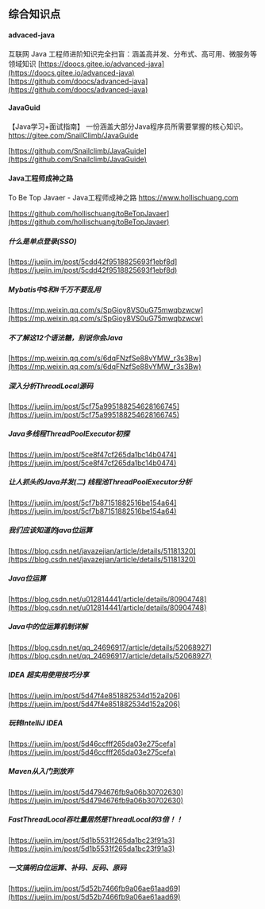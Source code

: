## 综合知识点

#### advaced-java  
互联网 Java 工程师进阶知识完全扫盲：涵盖高并发、分布式、高可用、微服务等领域知识 
[https://doocs.gitee.io/advanced-java](https://doocs.gitee.io/advanced-java)
[https://github.com/doocs/advanced-java](https://github.com/doocs/advanced-java)


#### JavaGuid
【Java学习+面试指南】 一份涵盖大部分Java程序员所需要掌握的核心知识。 https://gitee.com/SnailClimb/JavaGuide

[https://github.com/Snailclimb/JavaGuide](https://github.com/Snailclimb/JavaGuide)


#### Java工程师成神之路  
To Be Top Javaer - Java工程师成神之路 https://www.hollischuang.com  

[https://github.com/hollischuang/toBeTopJavaer](https://github.com/hollischuang/toBeTopJavaer)  


#####  什么是单点登录(SSO)  
[https://juejin.im/post/5cdd42f9518825693f1ebf8d](https://juejin.im/post/5cdd42f9518825693f1ebf8d)  


#####  Mybatis中$和#千万不要乱用  
[https://mp.weixin.qq.com/s/SpGioy8VS0uG75mwqbzwcw](https://mp.weixin.qq.com/s/SpGioy8VS0uG75mwqbzwcw)  


#####  不了解这12个语法糖，别说你会Java  
[https://mp.weixin.qq.com/s/6dqFNzfSe88vYMW_r3s3Bw](https://mp.weixin.qq.com/s/6dqFNzfSe88vYMW_r3s3Bw) 

#####  深入分析ThreadLocal源码  
[https://juejin.im/post/5cf75a995188254628166745](https://juejin.im/post/5cf75a995188254628166745)  

#####  Java多线程ThreadPoolExecutor初探  
[https://juejin.im/post/5ce8f47cf265da1bc14b0474](https://juejin.im/post/5ce8f47cf265da1bc14b0474)  

#####  让人抓头的Java并发(二) 线程池ThreadPoolExecutor分析  
[https://juejin.im/post/5cf7b87151882516be154a64](https://juejin.im/post/5cf7b87151882516be154a64)  

#####  我们应该知道的java位运算  
[https://blog.csdn.net/javazejian/article/details/51181320](https://blog.csdn.net/javazejian/article/details/51181320)  

#####  Java位运算  
[https://blog.csdn.net/u012814441/article/details/80904748](https://blog.csdn.net/u012814441/article/details/80904748)  

#####  Java中的位运算机制详解  
[https://blog.csdn.net/qq_24696917/article/details/52068927](https://blog.csdn.net/qq_24696917/article/details/52068927)  

#####  IDEA 超实用使用技巧分享  
[https://juejin.im/post/5d47f4e851882534d152a206](https://juejin.im/post/5d47f4e851882534d152a206)  

#####  玩转IntelliJ IDEA  
[https://juejin.im/post/5d46ccfff265da03e275cefa](https://juejin.im/post/5d46ccfff265da03e275cefa)  

#####  Maven从入门到放弃  
[https://juejin.im/post/5d4794676fb9a06b30702630](https://juejin.im/post/5d4794676fb9a06b30702630)  

 
#####  FastThreadLocal吞吐量居然是ThreadLocal的3倍！！  
[https://juejin.im/post/5d1b5531f265da1bc23f91a3](https://juejin.im/post/5d1b5531f265da1bc23f91a3)  


#####  一文搞明白位运算、补码、反码、原码  
[https://juejin.im/post/5d52b7466fb9a06ae61aad69](https://juejin.im/post/5d52b7466fb9a06ae61aad69)  



